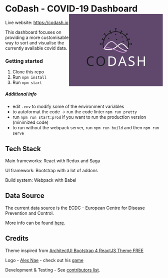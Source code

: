 # CoDash - COVID-19 Dashboard <img align="right" width="300" src="https://github.com/codash-platform/codash/blob/master/static/images/logo/logo_large.png?raw=true" alt="CoDash" >

Live website: https://codash.io

This dashboard focuses on providing a more customisable way to sort and visualise the currently available covid data.



### Getting started

1. Clone this repo
2. Run `npm install`
3. Run `npm start`

##### Additional info
* edit `.env` to modify some of the environment variables
* to autoformat the code -> run the code linter `npm run pretty`
* run `npm run start:prod` if you want to run the production version (minimized code)
* to run without the webpack server, run `npm run build` and then `npm run serve`


## Tech Stack

Main frameworks: React with Redux and Saga

UI framework: Bootstrap with a lot of addons

Build system: Webpack with Babel

    
## Data Source

The current data source is the ECDC - European Centre for Disease Prevention and Control.

More info can be found [here](https://www.ecdc.europa.eu/en/publications-data/download-todays-data-geographic-distribution-covid-19-cases-worldwide).

## Credits

Theme inspired from [ArchitectUI Bootstrap 4 ReactJS Theme FREE](https://github.com/DashboardPack/architectui-react-theme-free)

Logo - [Alex Nae](mailto:naealexandrunicolae@gmail.com) - check out his [game](https://www.theundergroundkinggame.com/)

Development & Testing - See [contributors list](https://github.com/codash-platform/codash/graphs/contributors).